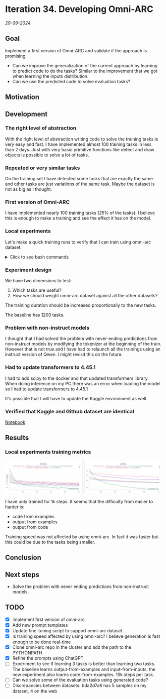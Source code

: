 # Iteration 34. Developing Omni-ARC

_29-09-2024_

## Goal

Implement a first version of Omni-ARC and validate if the approach is promising:

- Can we improve the generalization of the current approach by learning to predict code to do the tasks? Similar to the improvement that we got when learning the inputs distribution.
- Can we use the predicted code to solve evaluation tasks?

## Motivation

## Development

### The right level of abstraction

With the right level of abstraction writing code to solve the training tasks is very easy and fast. I have implemented almost 100 training tasks in less than 2 days. Just with
very basic primitive functions like detect and draw objects is possible to solve a lot of tasks.

### Repeated or very similar tasks

On the training set I have detected some tasks that are exactly the same and other tasks
are just variations of the same task. Maybe the dataset is not as big as I thought.

### First version of Omni-ARC

I have implemented nearly 100 training tasks (25% of the tasks). I believe this is
enough to make a training and see the effect it has on the model.

### Local experiments

Let's make a quick training runs to verify that I can train using omni-arc dataset.

<details>
  <summary>Click to see bash commands</summary>

```bash
# baseline
python fine-tuning.py \
--model_path /home/gbarbadillo/data/Qwen2.5-0.5B \
--lora_r 32 \
--output_dir /mnt/hdd0/Kaggle/arc24/models/20241005_omni-arc/01_baseline \
--train_datasets /mnt/hdd0/Kaggle/arc24/data/new_partitions/train_rs7.json output-from-examples-v1 \
--val_dataset /mnt/hdd0/Kaggle/arc24/data/new_partitions/val_rs7.json output-from-examples-v1 \
--grid_encoder "GridShapeEncoder(RowNumberEncoder(MinimalGridEncoder()))" \
--max_steps 1000 \
--logging_steps 10 \
--random_seed 7 \
--batch_size 5 \
--learning_rate 4e-5 \
--verbose

# use omni-arc with output-from-examples-v1
python fine-tuning.py \
--model_path /home/gbarbadillo/data/Qwen2.5-0.5B \
--lora_r 32 \
--output_dir /mnt/hdd0/Kaggle/arc24/models/20241005_omni-arc/02_omni-arc_output-from-examples-v1 \
--train_datasets omni-arc-100 output-from-examples-v1 \
--val_dataset omni-arc-100 output-from-examples-v1 \
--grid_encoder "GridShapeEncoder(RowNumberEncoder(MinimalGridEncoder()))" \
--max_steps 1000 \
--logging_steps 10 \
--random_seed 7 \
--batch_size 5 \
--learning_rate 4e-5 \
--verbose

# code from examples
python fine-tuning.py \
--model_path /home/gbarbadillo/data/Qwen2.5-0.5B \
--lora_r 32 \
--output_dir /mnt/hdd0/Kaggle/arc24/models/20241005_omni-arc/02_omni-arc_code-from-examples-v0 \
--train_datasets omni-arc-100 code-from-examples-v0 \
--val_dataset omni-arc-100 code-from-examples-v0 \
--grid_encoder "GridShapeEncoder(RowNumberEncoder(MinimalGridEncoder()))" \
--max_steps 1000 \
--logging_steps 10 \
--random_seed 7 \
--batch_size 5 \
--learning_rate 4e-5 \
--verbose

# output from code
python fine-tuning.py \
--model_path /home/gbarbadillo/data/Qwen2.5-0.5B \
--lora_r 32 \
--output_dir /mnt/hdd0/Kaggle/arc24/models/20241005_omni-arc/02_omni-arc_output-from-code-v0 \
--train_datasets omni-arc-100 output-from-code-v0 \
--val_dataset omni-arc-100 output-from-code-v0 \
--grid_encoder "GridShapeEncoder(RowNumberEncoder(MinimalGridEncoder()))" \
--max_steps 1000 \
--logging_steps 10 \
--random_seed 7 \
--batch_size 5 \
--learning_rate 4e-5 \
--verbose

# all together
python fine-tuning.py \
--model_path /home/gbarbadillo/data/Qwen2.5-0.5B \
--lora_r 32 \
--output_dir /mnt/hdd0/Kaggle/arc24/models/20241005_omni-arc/02_omni-arc_all \
--train_datasets omni-arc-100 output-from-code-v0 \
--train_datasets omni-arc-100 code-from-examples-v0 \
--train_datasets omni-arc-100 output-from-examples-v1 \
--train_datasets omni-arc-100 input-from-inputs-v0 \
--val_dataset omni-arc-100 output-from-code-v0 \
--grid_encoder "GridShapeEncoder(RowNumberEncoder(MinimalGridEncoder()))" \
--max_steps 1000 \
--logging_steps 10 \
--random_seed 7 \
--batch_size 5 \
--learning_rate 4e-5 \
--verbose

# prompt refinement
python fine-tuning.py \
--model_path /home/gbarbadillo/data/Qwen2.5-0.5B \
--lora_r 32 \
--output_dir /mnt/hdd0/Kaggle/arc24/models/20241005_omni-arc/03_omni-arc_code-from-examples-v1 \
--train_datasets omni-arc-100 code-from-examples-v1 \
--val_dataset omni-arc-100 code-from-examples-v1 \
--grid_encoder "GridShapeEncoder(RowNumberEncoder(MinimalGridEncoder()))" \
--max_steps 10 \
--logging_steps 10 \
--random_seed 7 \
--batch_size 5 \
--learning_rate 4e-5 \
--verbose
```

</details>

### Experiment design

We have two dimensions to test:

1. Which tasks are useful?
2. How we should weight omni-arc dataset against all the other datasets?

The training duration should be increased proportionally to the new tasks.

The baseline has 1200 tasks.

### Problem with non-instruct models

I thought that I had solved the problem with never-ending predictions from non-instruct models
by modifying the tokenizer at the beginning of the train. However that is not true and I have had
to relaunch all the trainings using an instruct version of Qwen. I might revisit this on the future.

### Had to update transformers to 4.45.1

I had to add scipy to the docker and that updated transformers library. When doing inference on my PC
there was an error when loading the model so I had to update transformers to 4.45.1

It's possible that I will have to update the Kaggle environment as well.

### Verified that Kaggle and Github dataset are identical

[Notebook](https://www.kaggle.com/code/ironbar/differences-between-kaggle-and-github-dataset?scriptVersionId=200014570)

## Results

### Local experiments training metrics

![local experiments](res/2024-10-05-19-17-10.png)

I have only trained for 1k steps. It seems that the difficulty from easier to harder is:

- code from examples
- output from examples
- output from code

Training speed was not affected by using omni-arc. In fact it was faster but this could be due to the tasks being smaller.

## Conclusion

## Next steps

- Solve the problem with never ending predictions from non-instruct models.

## TODO

- [x] Implement first version of omni-arc
- [x] Add new prompt templates
- [x] Update fine-tuning script to support omni-arc dataset
- [x] Is training speed affected by using omni-arc? I believe generation is fast enough to be done real-time
- [x] Clone omni-arc repo in the cluster and add the path to the PYTHONPATH
- [x] Refine the prompts using ChatGPT
- [ ] Experiment to see if learning 3 tasks is better than learning two tasks. The baseline learns output-from-examples and input-from-inputs, the new experiment also learns code-from-examples. 10k steps per task.
- [ ] Can we solve some of the evaluation tasks using generated code?
- [ ] Discrepancies between datasets: bda2d7a6 has 5 samples on my dataset, 4 on the web
